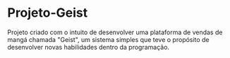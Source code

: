 # Projeto-Geist
Projeto criado com o intuito de desenvolver uma plataforma de vendas de mangá chamada "Geist", 
um sistema simples que teve o propósito de desenvolver novas habilidades dentro da programação.
